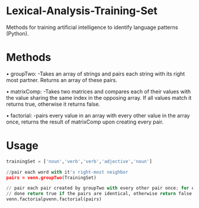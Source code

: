 # Lexical-Analysis-Training-Set
Methods for training artificial intelligence to identify language patterns (Python).

# Methods
• groupTwo:
  -Takes an array of strings and pairs each string with its right most partner. Returns an array of these pairs.

• matrixComp:
  -Takes two matrices and compares each of their values with the value sharing the same index in the opposing array. If all        values match it returns true, otherwise it returns false.

• factorial:
  -pairs every value in an array with every other value in the array once, returns the result of matrixComp upon creating every    pair.
  
# Usage

````python
trainingSet = ['noun','verb','verb','adjective','noun']

//pair each word with it's right-most neighbor
pairs = venn.groupTwo(TrainingSet)

// pair each pair created by groupTwo with every other pair once; for every time this
// done return true if the pairs are identical, otherwise return false
venn.factorialpvenn.factorial(pairs)
````

